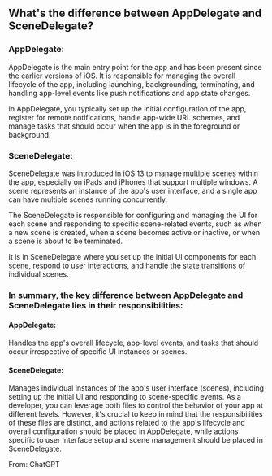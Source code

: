## What's the difference between AppDelegate and SceneDelegate?

### AppDelegate:
AppDelegate is the main entry point for the app and has been present since the earlier versions of iOS.
It is responsible for managing the overall lifecycle of the app, including launching, backgrounding, terminating, and handling app-level events like push notifications and app state changes.

In AppDelegate, you typically set up the initial configuration of the app, register for remote notifications, handle app-wide URL schemes, and manage tasks that should occur when the app is in the foreground or background.

### SceneDelegate:
SceneDelegate was introduced in iOS 13 to manage multiple scenes within the app, especially on iPads and iPhones that support multiple windows.
A scene represents an instance of the app's user interface, and a single app can have multiple scenes running concurrently.

The SceneDelegate is responsible for configuring and managing the UI for each scene and responding to specific scene-related events, such as when a new scene is created, when a scene becomes active or inactive, or when a scene is about to be terminated.

It is in SceneDelegate where you set up the initial UI components for each scene, respond to user interactions, and handle the state transitions of individual scenes.

### In summary, the key difference between AppDelegate and SceneDelegate lies in their responsibilities:

#### AppDelegate: 
Handles the app's overall lifecycle, app-level events, and tasks that should occur irrespective of specific UI instances or scenes.

#### SceneDelegate: 
Manages individual instances of the app's user interface (scenes), including setting up the initial UI and responding to scene-specific events.
As a developer, you can leverage both files to control the behavior of your app at different levels. However, it's crucial to keep in mind that the responsibilities of these files are distinct, and actions related to the app's lifecycle and overall configuration should be placed in AppDelegate, while actions specific to user interface setup and scene management should be placed in SceneDelegate.



From: ChatGPT
